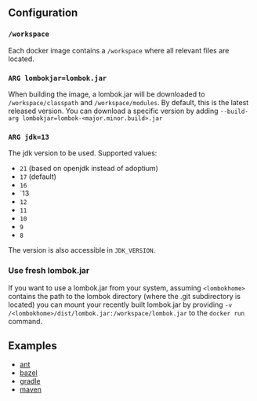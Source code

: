 ## Configuration

### `/workspace`

Each docker image contains a `/workspace` where all relevant files are located.


### `ARG lombokjar=lombok.jar`

When building the image, a lombok.jar will be downloaded to `/workspace/classpath` and `/workspace/modules`.
By default, this is the latest released version. You can download a specific version by adding `--build-arg lombokjar=lombok-<major.minor.build>.jar`

### `ARG jdk=13`

The jdk version to be used. Supported values:
- `21` (based on openjdk instead of adoptium)
- `17` (default)
- `16`
- `13
- `12`
- `11`
- `10`
- `9`
- `8`

The version is also accessible in `JDK_VERSION`.


### Use fresh lombok.jar
If you want to use a lombok.jar from your system, assuming `<lombokhome>` contains the path to the lombok directory (where the .git subdirectory is located)
you can mount your recently built lombok.jar by providing `-v /<lombokhome>/dist/lombok.jar:/workspace/lombok.jar` to the `docker run` command.


## Examples

- [ant](ant/readme.md)
- [bazel](bazel/readme.md)
- [gradle](gradle/readme.md)
- [maven](maven/readme.md)
